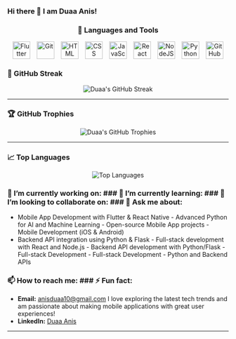 ### Hi there 👋 I am Duaa Anis!

<!--
**anisduaa/anisduaa** is a ✨ _special_ ✨ repository because its `README.md` (this file) appears on your GitHub profile.
Here are some ideas to get you started:
- 🔭 I’m currently working on ...
- 🌱 I’m currently learning ...
- 👯 I’m looking to collaborate on ...
- 🤔 I’m looking for help with ...
- 💬 Ask me about ...
- 📫 How to reach me: ...
- 😄 Pronouns: ...
- ⚡ Fun fact: ...
-->

<div align="center">

### 🧰 Languages and Tools

<div style="display: flex; justify-content: center; align-items: center; gap: 15px;">
    <img src="https://cdn.jsdelivr.net/gh/devicons/devicon/icons/flutter/flutter-plain.svg" alt="Flutter" width="40px"/>
    <img src="https://cdn.jsdelivr.net/gh/devicons/devicon/icons/git/git-original.svg" alt="Git" width="40px"/>
    <img src="https://cdn.jsdelivr.net/gh/devicons/devicon/icons/html5/html5-plain.svg" alt="HTML" width="40px"/>
    <img src="https://cdn.jsdelivr.net/gh/devicons/devicon/icons/css3/css3-plain.svg" alt="CSS" width="40px"/>
    <img src="https://cdn.jsdelivr.net/gh/devicons/devicon/icons/javascript/javascript-plain.svg" alt="JavaScript" width="40px"/>
    <img src="https://cdn.jsdelivr.net/gh/devicons/devicon/icons/react/react-original.svg" alt="React" width="40px"/>
    <img src="https://cdn.jsdelivr.net/gh/devicons/devicon/icons/nodejs/nodejs-original.svg" alt="NodeJS" width="40px"/>
    <img src="https://cdn.jsdelivr.net/gh/devicons/devicon/icons/python/python-plain.svg" alt="Python" width="40px"/>
    <img src="https://cdn.jsdelivr.net/gh/devicons/devicon/icons/github/github-original.svg" alt="GitHub" width="40px"/>
</div>
</div>

### 🚀 GitHub Streak
<div align="center">
    <img src="https://github-readme-streak-stats.herokuapp.com/?user=anisduaa&theme=gruvbox" alt="Duaa's GitHub Streak" />
</div>

---

### 🏆 GitHub Trophies
<div align="center">
    <img src="https://github-profile-trophy.vercel.app/?username=anisduaa&theme=gruvbox&no-frame=true&row=1&column=6" alt="Duaa's GitHub Trophies" />
</div>

---

### 📈 Top Languages
<div align="center">
    <img src="https://github-readme-stats.vercel.app/api/top-langs/?username=anisduaa&layout=compact&theme=gruvbox" alt="Top Languages" />
</div>

### 🔭 I’m currently working on:                                   ### 🌱 I’m currently learning:                            ### 👯 I’m looking to collaborate on:             ### 💬 Ask me about:
- Mobile App Development with Flutter & React Native                - Advanced Python for AI and Machine Learning             - Open-source Mobile App projects                 - Mobile Development (iOS & Android)
- Backend API integration using Python & Flask                      - Full-stack development with React and Node.js           - Backend API development with Python/Flask       - Full-stack Development
                                                                                                                                                                                - Full-stack Development
                                                                                                                                                                                 - Python and Backend APIs
### 📫 How to reach me:                                                        ### ⚡ Fun fact:
- **Email:** anisduaa10@gmail.com                                              I love exploring the latest tech trends and am passionate about making mobile applications with great user experiences!
- **LinkedIn:** [Duaa Anis](https://www.linkedin.com/in/duaa-anis12/)        


---

